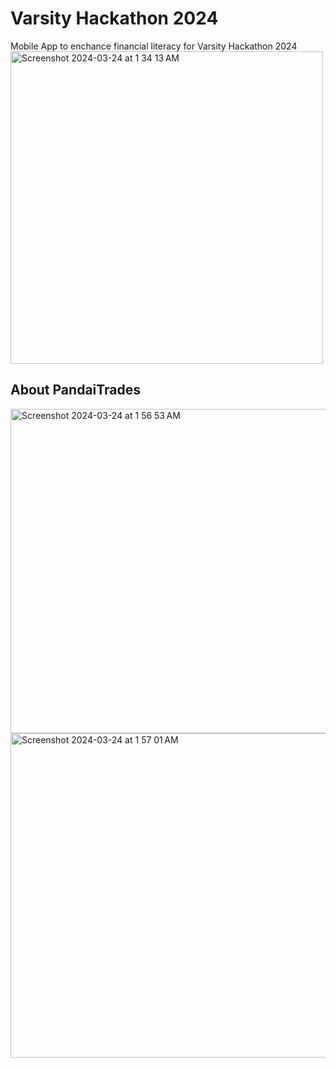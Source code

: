 # Varsity Hackathon 2024

Mobile App to enchance financial literacy for Varsity Hackathon 2024
<img width="500" alt="Screenshot 2024-03-24 at 1 34 13 AM" src="https://github.com/tehhanyi/varsity-hackathon-2024/assets/70083662/53cd7818-353b-4d2a-bbcb-9623d9b46fa6">

## About PandaiTrades

<img width="519" alt="Screenshot 2024-03-24 at 1 56 53 AM" src="https://github.com/tehhanyi/varsity-hackathon-2024/assets/70083662/a0baf81d-2ad9-46d0-8f56-9e23ff4fa90c">

<img width="519" alt="Screenshot 2024-03-24 at 1 57 01 AM" src="https://github.com/tehhanyi/varsity-hackathon-2024/assets/70083662/785a3773-ccd8-496e-8f4d-cae010f953c1">
